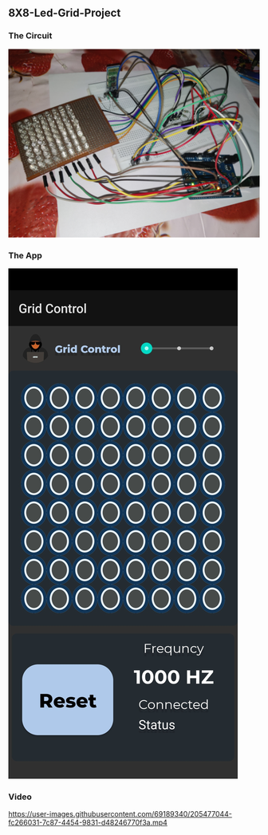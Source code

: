 ## 8X8-Led-Grid-Project
### The Circuit
![alt text](https://github.com/abhiknack/8X8-Led-Grid-Project/blob/main/Gallery/project.jpeg?raw=true)
### The App
![alt text](https://github.com/abhiknack/8X8-Led-Grid-Project/blob/main/Gallery/app.jpeg?raw=true)

### Video
https://user-images.githubusercontent.com/69189340/205477044-fc266031-7c87-4454-9831-d48246770f3a.mp4

